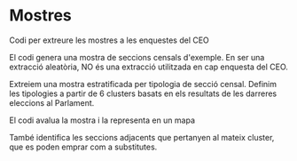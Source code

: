 # Mostres
Codi per extreure les mostres a les enquestes del CEO

El codi genera una mostra de seccions censals d'exemple. En ser una extracció aleatòria, NO és una extracció utilitzada en cap enquesta del CEO.

Extreiem una mostra estratificada per tipologia de secció censal. Definim les tipologies a partir de 6 clusters basats en els resultats de les darreres eleccions al Parlament.

El codi avalua la mostra i la representa en un mapa

També identifica les seccions adjacents que pertanyen al mateix cluster, que es poden emprar com a substitutes.
